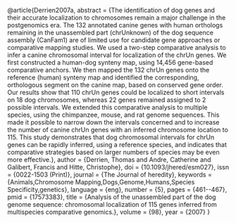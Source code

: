 @article{Derrien2007a, abstract = {The identification of dog genes and
their accurate localization to chromosomes remain a major challenge in
the postgenomics era. The 132 annotated canine genes with human
orthologs remaining in the unassembled part (chrUnknown) of the dog
sequence assembly (CanFam1) are of limited use for candidate gene
approaches or comparative mapping studies. We used a two-step
comparative analysis to infer a canine chromosomal interval for
localization of the chrUn genes. We first constructed a human-dog
synteny map, using 14,456 gene-based comparative anchors. We then mapped
the 132 chrUn genes onto the reference (human) synteny map and
identified the corresponding, orthologous segment on the canine map,
based on conserved gene order. Our results show that 110 chrUn genes
could be localized to short intervals on 18 dog chromosomes, whereas 22
genes remained assigned to 2 possible intervals. We extended this
comparative analysis to multiple species, using the chimpanzee, mouse,
and rat genome sequences. This made it possible to narrow down the
intervals concerned and to increase the number of canine chrUn genes
with an inferred chromosome location to 115. This study demonstrates
that dog chromosomal intervals for chrUn genes can be rapidly inferred,
using a reference species, and indicates that comparative strategies
based on larger numbers of species may be even more effective.}, author
= {Derrien, Thomas and Andre, Catherine and Galibert, Francis and Hitte,
Christophe}, doi = {10.1093/jhered/esm027}, issn = {0022-1503 (Print)},
journal = {The Journal of heredity}, keywords = {Animals,Chromosome
Mapping,Dogs,Genome,Humans,Species Specificity,genetics}, language =
{eng}, number = {5}, pages = {461--467}, pmid = {17573383}, title =
{Analysis of the unassembled part of the dog genome sequence:
chromosomal localization of 115 genes inferred from multispecies
comparative genomics.}, volume = {98}, year = {2007} }
